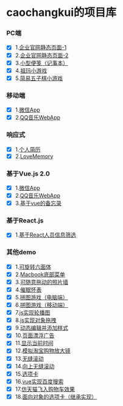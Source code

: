 # caochangkui的项目库

### PC端

- [x] 1.[企业官网静态页面-1](http://caochangkui.github.io/firstjob/index.html)
- [x] 2.[企业官网静态页面-2](https://caochangkui.github.io/sssrifromcck/sssri--new.html)
- [x] 3.[小型便笺（记事本）](https://caochangkui.github.io/netbook/public/html/index.html)
- [x] 4.[祖玛小游戏](https://caochangkui.github.io/game_zuma/index.html)
- [x] 5.[简易五子棋小游戏](https://caochangkui.github.io/wuziqi/index.html)

### 移动端

- [x] 1.[微信App](https://caochangkui.github.io/wechat-by-cck/index.html)
- [x] 2.[QQ音乐WebApp](https://caochangkui.github.io/musicApp-by-cck/index.html)

### 响应式

- [x] 1.[个人简历](https://caochangkui.github.io/resume-cck/index.html)
- [x] 2.[LoveMemory](https://caochangkui.github.io/cck2wy-1/index.html)

### 基于Vue.js 2.0

- [x] 1.[微信App](https://caochangkui.github.io/wechat-by-cck/index.html)
- [x] 2.[QQ音乐WebApp](https://caochangkui.github.io/musicApp-by-cck/index.html)
- [x] 3.[基于vue的备忘录](https://caochangkui.github.io/vue-development-cck/todos.html)

### 基于React.js

- [x] 1.[基于React人员信息筛选](https://caochangkui.github.io/A-sample-test-by-React/index.html)

### 其他demo

- [x] 1.[可旋转六面体](https://caochangkui.github.io/rotate-cube/index.html)
- [x] 2.[Macbook底部菜单](https://caochangkui.github.io/Apple-menu/index.html)
- [x] 3.[可随意拖动的照片墙](https://caochangkui.github.io/Photo_wall/index.html)
- [x] 4.[催眠怀表](https://caochangkui.github.io/cuimian/index.html)
- [x] 5.[拼图游戏（电脑端）](https://caochangkui.github.io/game_PinTu/index-pc.html)
- [x] 6.[拼图游戏（移动端）](https://caochangkui.github.io/game_PinTu/index.html)
- [x] 7.[js实现轮播图](https://caochangkui.github.io/scrolling/index.html)
- [x] 8.[js实现对象拖拽](https://caochangkui.github.io/some-demo/drag/index.html)
- [x] 9.[动态编辑并添加样式](https://caochangkui.github.io/some-demo/editing/index.html)
- [x] 10.[页面漂浮广告](https://caochangkui.github.io/some-demo/floating-ad/index.html)
- [x] 11.[显示当前时间](https://caochangkui.github.io/timeUpdate/index.html)
- [x] 12.[模拟淘宝购物放大镜](https://caochangkui.github.io/some-demo/magnifier/index.html)
- [x] 13.[无缝滚动](https://caochangkui.github.io/wufenggundong/index.html)
- [x] 14.[向上无缝滚动](https://caochangkui.github.io/some-demo/scroll-up/index.html)
- [x] 15.[选项卡](https://caochangkui.github.io/some-demo/tabs/index.html)
- [x] 16.[vue实现百度搜索](https://caochangkui.github.io/some-demo/baidu-research/index.html)
- [x] 17.[仿天猫飞入购物车效果](https://caochangkui.github.io/add-to-cart/index.html)
- [x] 18.[面向对象的选项卡（继承实现）](https://caochangkui.github.io/some-demo/tabs-by-objects/)
